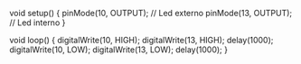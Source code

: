 void setup() {
  pinMode(10, OUTPUT); // Led externo
  pinMode(13, OUTPUT); // Led interno
}

void loop() {
  digitalWrite(10, HIGH);
  digitalWrite(13, HIGH);
  delay(1000);
  digitalWrite(10, LOW);
  digitalWrite(13, LOW);
  delay(1000);
}

